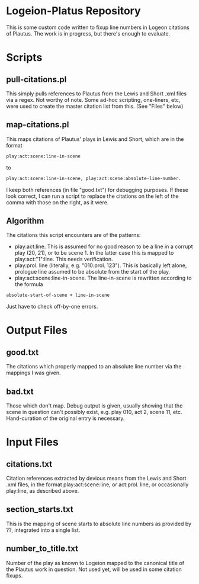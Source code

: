 # Logeion-Platus Repository

This is some custom code written to fixup line numbers in Logeon citations of Plautus. The work is in progress, but there's enough to evaluate.

# Scripts

## pull-citations.pl

This simply pulls references to Plautus from the Lewis and Short .xml files via a regex. Not worthy of note. Some ad-hoc scripting, one-liners, etc, were used to create the master citation list from this. (See "Files" below)

## map-citations.pl

This maps citations of Plautus' plays in Lewis and Short, which are in the format

``` sh
play:act:scene:line-in-scene
```

to

``` sh
play:act:scene:line-in-scene, play:act:scene:absolute-line-number.
```
I keep both references (in file "good.txt") for debugging purposes. If these look correct, I can run a script to replace the citations on the left of the comma with those on the right, as it were.


## Algorithm
The citations this script encounters are of the patterns:

* play:act:line. This is assumed for no good reason to be a line in a corrupt play (20, 21), or to be scene 1. In the latter case this is mapped to play:act:"1":line. This needs verification.
* play:prol. line (literally, e.g. "010:prol. 123"). This is basically left alone, prologue line assumed to be absolute from the start of the play.
* play:act:scene:line-in-scene. The line-in-scene is rewritten according to the formula 

``` sh
absolute-start-of-scene + line-in-scene 
```

Just have to check off-by-one errors.


# Output Files

## good.txt
The citations which properly mapped to an absolute line number via the mappings I was given.

## bad.txt
Those which don't map. Debug output is given, usually showing that the scene in question can't possibly exist, e.g. play 010, act 2, scene 11, etc. Hand-curation of the original entry is necessary.

# Input Files

## citations.txt
Citation references extracted by devious means from the Lewis and Short .xml files, in the format play:act:scene:line, or act:prol. line, or occasionally play:line, as described above.

## section_starts.txt
This is the mapping of scene starts to absolute line numbers as provided by ??, integrated into a single list.

## number_to_title.txt
Number of the play as known to Logeion mapped to the canonical title of the Plautus work in question. Not used yet, will be used in some citation fixups.
